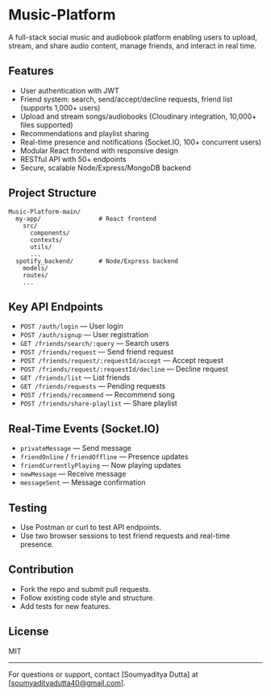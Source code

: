 # Music-Platform

A full-stack social music and audiobook platform enabling users to upload, stream, and share audio content, manage friends, and interact in real time.

## Features

- User authentication with JWT
- Friend system: search, send/accept/decline requests, friend list (supports 1,000+ users)
- Upload and stream songs/audiobooks (Cloudinary integration, 10,000+ files supported)
- Recommendations and playlist sharing
- Real-time presence and notifications (Socket.IO, 100+ concurrent users)
- Modular React frontend with responsive design
- RESTful API with 50+ endpoints
- Secure, scalable Node/Express/MongoDB backend

## Project Structure

```
Music-Platform-main/
  my-app/                # React frontend
    src/
      components/
      contexts/
      utils/
      ...
  spotify_backend/       # Node/Express backend
    models/
    routes/
    ...
```





## Key API Endpoints

- `POST /auth/login` — User login
- `POST /auth/signup` — User registration
- `GET /friends/search/:query` — Search users
- `POST /friends/request` — Send friend request
- `POST /friends/request/:requestId/accept` — Accept request
- `POST /friends/request/:requestId/decline` — Decline request
- `GET /friends/list` — List friends
- `GET /friends/requests` — Pending requests
- `POST /friends/recommend` — Recommend song
- `POST /friends/share-playlist` — Share playlist

## Real-Time Events (Socket.IO)

- `privateMessage` — Send message
- `friendOnline` / `friendOffline` — Presence updates
- `friendCurrentlyPlaying` — Now playing updates
- `newMessage` — Receive message
- `messageSent` — Message confirmation

## Testing

- Use Postman or curl to test API endpoints.
- Use two browser sessions to test friend requests and real-time presence.

## Contribution

- Fork the repo and submit pull requests.
- Follow existing code style and structure.
- Add tests for new features.

## License

MIT

---

For questions or support, contact [Soumyaditya Dutta] at [soumyadityadutta40@gmail.com].